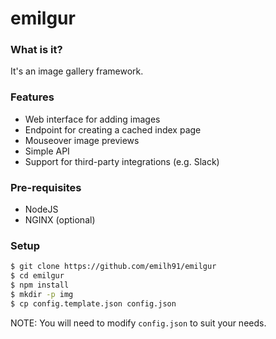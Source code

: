 # emilgur

### What is it?
It's an image gallery framework.

### Features
- Web interface for adding images
- Endpoint for creating a cached index page
- Mouseover image previews
- Simple API
- Support for third-party integrations (e.g. Slack)

### Pre-requisites
- NodeJS
- NGINX (optional)

### Setup
```bash
$ git clone https://github.com/emilh91/emilgur
$ cd emilgur
$ npm install
$ mkdir -p img
$ cp config.template.json config.json
```
NOTE: You will need to modify `config.json` to suit your needs.
